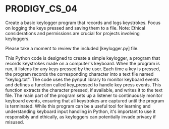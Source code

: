 # PRODIGY_CS_04

Create a basic keylogger program that records and logs keystrokes. Focus on logging the keys pressed and saving them to a file. Note: Ethical considerations and permissions are crucial for projects involving keyloggers.

Please take a moment to review the included [keylogger.py] file.

This Python code is designed to create a simple keylogger, a program that records keystrokes made on a computer's keyboard. When the program is run, it listens for any keys pressed by the user. Each time a key is pressed, the program records the corresponding character into a text file named "keylog.txt". The code uses the pynput library to monitor keyboard events and defines a function called key_pressed to handle key press events. This function extracts the character pressed, if available, and writes it to the text file. The main part of the program sets up a listener to continuously monitor keyboard events, ensuring that all keystrokes are captured until the program is terminated. While this program can be a useful tool for learning and understanding keyboard input handling in Python, it's important to use it responsibly and ethically, as keyloggers can potentially invade privacy if misused.
